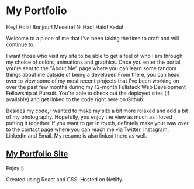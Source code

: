 # My Portfolio

Hey! Hola! Bonjour! Meseire! Ni Hao! Halo! Kedu!

Welcome to a piece of me that I've been taking the time to craft and will continue to. 

I want those who visit my site to be able to get a feel of who I am through my choice of colors, animations and graphics. 
Once you enter the portal, you're sent to the "About Me" page where you can learn some random things about me outside of being a developer. 
From there, you can head over to view some of my most recent projects that I've been working on over the past few months during 
my 12-month Fullstack Web Development Fellowship at Pursuit. You're able to check out the deployed sites (if available) and get linked 
to the code right here on Github. 

Besides my code, I wanted to make my site a bit more relaxed and add a bit of my photography. Hopefully, you enjoy the view as much as 
I loved putting it together. If you want to get in touch, defintely make your way over to the contact page where you can reach me 
via Twitter, Instagram, LinkedIn and Email. My resume is also linked there as well. 

## [My Portfolio Site](https://uduakabasiabasiurua.com/ "Uduakabasi's Portfolio")
Enjoy :)


Created using React and CSS. Hosted on Netlify.




